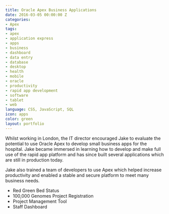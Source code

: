 ```yaml
---
title: Oracle Apex Business Applications
date: 2016-03-05 00:00:00 Z
categories:
- Apex
tags:
- apex
- application express
- apps
- business
- dashboard
- data entry
- database
- desktop
- health
- mobile
- oracle
- productivity
- rapid app development
- software
- tablet
- web
language: CSS, JavaScript, SQL
icon: apps
color: green
layout: portfolio
---
```


Whilst working in London, the IT director encouraged Jake to evaluate the potential to use Oracle Apex to develop small business apps for the hospital. Jake became immersed in learning how to develop and make full use of the rapid app platform and has since built several applications which are still in production today.

Jake also trained a team of developers to use Apex which helped increase productivity and enabled a stable and secure platform to meet many business needs.

- Red Green Bed Status
- 100,000 Genomes Project Registration
- Project Management Tool
- Staff Dashboard
